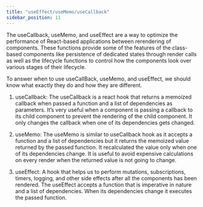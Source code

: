 ```yaml
---
title: "useEffect/useMemo/useCallback"
sidebar_position: 11
---
```


The useCallback, useMemo, and useEffect are a way to optimize the performance of React-based applications between rerendering of components. These functions provide some of the features of the class-based components like persistence of dedicated states through render calls as well as the lifecycle functions to control how the components look over various stages of their lifecycle.

To answer when to use useCallBack, useMemo, and useEffect, we should know what exactly they do and how they are different.

1. useCallback: The useCallback is a react hook that returns a memoized callback when passed a function and a list of dependencies as parameters. It’s very useful when a component is passing a callback to its child component to prevent the rendering of the child component. It only changes the callback when one of its dependencies gets changed.

2. useMemo: The useMemo is similar to useCallback hook as it accepts a function and a list of dependencies but it returns the memoized value returned by the passed function. It recalculated the value only when one of its dependencies change. It is useful to avoid expensive calculations on every render when the returned value is not going to change.

3. useEffect: A hook that helps us to perform mutations, subscriptions, timers, logging, and other side effects after all the components has been rendered. The useEffect accepts a function that is imperative in nature and a list of dependencies. When its dependencies change it executes the passed function.
